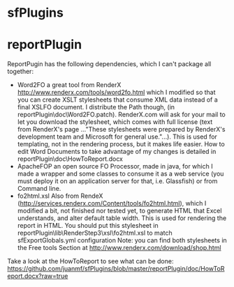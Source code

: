 sfPlugins
=========

reportPlugin
============
ReportPugin has the following dependencies, which I can't package all together:

* Word2FO a great tool from RenderX http://www.renderx.com/tools/word2fo.html which I modified so that you can create XSLT stylesheets that consume XML data instead of a final XSLFO document. I distribute the Path though, (in reportPlugin\doc\Word2FO.patch). RenderX.com will ask for your mail to let you download the stylesheet, which comes with full license (text from RenderX's page ..."These stylesheets were prepared by RenderX's development team and Microsoft for general use."...). This is used for templating, not in the rendering process, but it makes life easier. How to edit Word Documents to take advantage of my changes is detailed in reportPlugin\doc\HowToReport.docx
* ApacheFOP an open source FO Processor, made in java, for which I made a wrapper and some classes to consume it as a web service (you must deploy it on an application server for that, i.e. Glassfish) or from Command line.
* fo2html.xsl Also from RendeX (http://services.renderx.com/Content/tools/fo2html.html), which I modified a bit, not finished nor tested yet, to generate HTML that Excel understands, and alter default table width. This is used for rendering the report in HTML. You should put this stylesheet in reportPlugin\lib\RenderStep3\xsl\fo2html.xsl to match sfExportGlobals.yml configuration
Note: you can find both stylesheets in the Free tools Section at http://www.renderx.com/download/shop.html

Take a look at the HowToReport to see what can be done: 
https://github.com/juanmf/sfPlugins/blob/master/reportPlugin/doc/HowToReport.docx?raw=true

